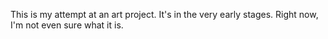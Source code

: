 This is my attempt at an art project. It's in the very early stages. Right now, I'm not even sure what it is.
